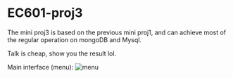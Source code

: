 # EC601-proj3
The mini proj3 is based on the previous mini proj1, and can achieve most of the regular operation on mongoDB and Mysql. 

Talk is cheap, show you the result lol.

Main interface (menu):
![menu](http://github.com/YanzuwuuEC601-proj1/raw/MINI-project-3/images1.png)





